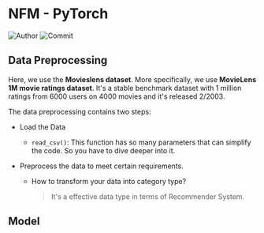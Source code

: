 # NFM - PyTorch
![Author](https://img.shields.io/badge/Author-Vincent-brightgreen) ![Commit](https://img.shields.io/github/last-commit/xxxVincent-L/NFM-PyTorch)


## Data Preprocessing

Here, we use the **Movieslens dataset**. More specifically, we use **MovieLens 1M movie ratings dataset**. It's a stable benchmark dataset with 1 million ratings from 6000 users on 4000 movies and it's released 2/2003.

The data preprocessing contains two steps:

* Load the Data

    * `read_csv()`: This function has so many parameters that can simplify the code. So you have to dive deeper into it.

* Preprocess the data to meet certain requirements. 
  
    * How to transform your data into category type? 

        >It's a effective data type in terms of Recommender System.


## Model


